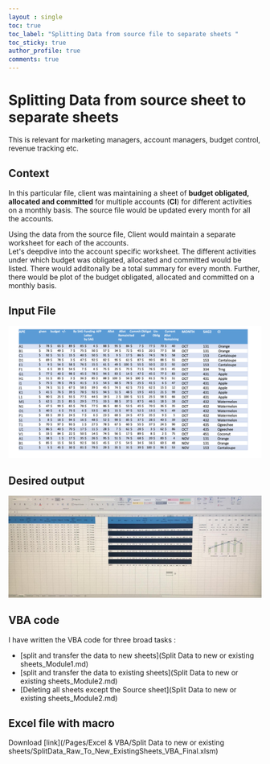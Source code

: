 ```yaml
---
layout : single  
toc: true
toc_label: "Splitting Data from source file to separate sheets "
toc_sticky: true
author_profile: true
comments: true
---  
```


# Splitting Data from source sheet to separate sheets  

This is relevant for marketing managers, account managers, budget control, revenue tracking etc.  

## Context  

In this particular file, client was maintaining a sheet of **budget obligated, allocated and committed** for multiple accounts (**CI**) for different activities on a monthly basis. The source file would be updated every month for all the accounts.  

Using the data from the source file, Client would maintain a separate worksheet for each of the accounts.  
Let's deepdive into the account specific worksheet. The different activities under which budget was obligated, allocated and committed would be listed. There would additonally be a total summary for every month. Further, there would be plot of the budget obligated, allocated and committed on a monthly basis.


## Input File  
![Source](SourceFile.png)

## Desired output
![Output](Output.jpg)  

## VBA code

I have written the VBA code for three broad tasks :  
- [split and transfer the data to new sheets](Split Data to new or existing sheets_Module1.md)
- [split and transfer the data to existing sheets](Split Data to new or existing sheets_Module2.md)
- [Deleting all sheets except the Source sheet](Split Data to new or existing sheets_Module2.md)


## Excel file with macro
Download [link](/Pages/Excel & VBA/Split Data to new or existing sheets/SplitData_Raw_To_New_ExistingSheets_VBA_Final.xlsm)

